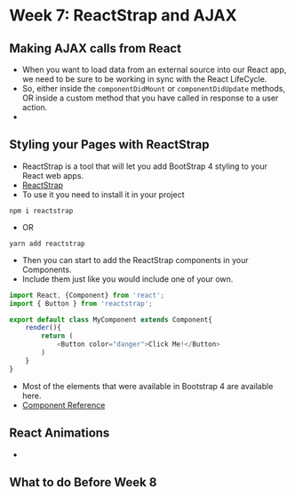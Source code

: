 # Week 7: ReactStrap and AJAX

## Making AJAX calls from React

- When you want to load data from an external source into our React app, we need to be sure to be working in sync with the React LifeCycle.
- So, either inside the `componentDidMount` or `componentDidUpdate` methods, OR inside a custom method that you have called in response to a user action.
- 


## Styling your Pages with ReactStrap

- ReactStrap is a tool that will let you add BootStrap 4 styling to your React web apps.
- [ReactStrap](https://reactstrap.github.io/)
- To use it you need to install it in your project
```
npm i reactstrap
```
- OR
```
yarn add reactstrap
```
- Then you can start to add the ReactStrap components in your Components.
- Include them just like you would include one of your own.

```javascript
import React, {Component} from 'react';
import { Button } from 'reactstrap';

export default class MyComponent extends Component{
    render(){
        return (
            <Button color="danger">Click Me!</Button>
        )
    }
}
```

- Most of the elements that were available in Bootstrap 4 are available here.
- [Component Reference](https://reactstrap.github.io/components/alerts/)

## React Animations

- 


## What to do Before Week 8


